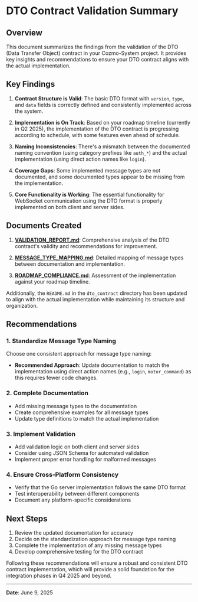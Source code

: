# DTO Contract Validation Summary

## Overview

This document summarizes the findings from the validation of the DTO (Data Transfer Object) contract in your Cozmo-System project. It provides key insights and recommendations to ensure your DTO contract aligns with the actual implementation.

## Key Findings

1. **Contract Structure is Valid**: The basic DTO format with `version`, `type`, and `data` fields is correctly defined and consistently implemented across the system.

2. **Implementation is On Track**: Based on your roadmap timeline (currently in Q2 2025), the implementation of the DTO contract is progressing according to schedule, with some features even ahead of schedule.

3. **Naming Inconsistencies**: There's a mismatch between the documented naming convention (using category prefixes like `auth_*`) and the actual implementation (using direct action names like `login`).

4. **Coverage Gaps**: Some implemented message types are not documented, and some documented types appear to be missing from the implementation.

5. **Core Functionality is Working**: The essential functionality for WebSocket communication using the DTO format is properly implemented on both client and server sides.

## Documents Created

1. **[VALIDATION_REPORT.md](/docs/dto_contract/VALIDATION_REPORT.md)**: Comprehensive analysis of the DTO contract's validity and recommendations for improvement.

2. **[MESSAGE_TYPE_MAPPING.md](/docs/dto_contract/MESSAGE_TYPE_MAPPING.md)**: Detailed mapping of message types between documentation and implementation.

3. **[ROADMAP_COMPLIANCE.md](/docs/dto_contract/ROADMAP_COMPLIANCE.md)**: Assessment of the implementation against your roadmap timeline.

Additionally, the `README.md` in the `dto_contract` directory has been updated to align with the actual implementation while maintaining its structure and organization.

## Recommendations

### 1. Standardize Message Type Naming

Choose one consistent approach for message type naming:

- **Recommended Approach**: Update documentation to match the implementation using direct action names (e.g., `login`, `motor_command`) as this requires fewer code changes.

### 2. Complete Documentation

- Add missing message types to the documentation
- Create comprehensive examples for all message types
- Update type definitions to match the actual implementation

### 3. Implement Validation

- Add validation logic on both client and server sides
- Consider using JSON Schema for automated validation
- Implement proper error handling for malformed messages

### 4. Ensure Cross-Platform Consistency

- Verify that the Go server implementation follows the same DTO format
- Test interoperability between different components
- Document any platform-specific considerations

## Next Steps

1. Review the updated documentation for accuracy
2. Decide on the standardization approach for message type naming
3. Complete the implementation of any missing message types
4. Develop comprehensive testing for the DTO contract

Following these recommendations will ensure a robust and consistent DTO contract implementation, which will provide a solid foundation for the integration phases in Q4 2025 and beyond.

---

**Date**: June 9, 2025

